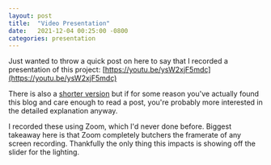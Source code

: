 ```yaml
---
layout: post
title:  "Video Presentation"
date:   2021-12-04 00:25:00 -0800
categories: presentation
---
```


Just wanted to throw a quick post on here to say that I recorded a presentation of this project: [https://youtu.be/ysW2xjF5mdc](https://youtu.be/ysW2xjF5mdc)

There is also a [shorter version](https://www.youtube.com/watch?v=VjIPvkqwFAM) but if for some reason you've actually found this blog and care enough to read a post, you're probably more interested in the detailed explanation anyway.

I recorded these using Zoom, which I'd never done before. Biggest takeaway here is that Zoom completely butchers the framerate of any screen recording. Thankfully the only thing this impacts is showing off the slider for the lighting.